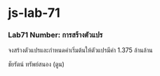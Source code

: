 # js-lab-71
### Lab71 Number: การสร้างตัวแปร
จงสร้างตัวแปรและกำหนดค่าเริ่มต้นให้ตัวแปรมีค่า 1.375 ล้านล้าน

ชัยรัตน์ ทรัพย์สนอง (ตูน)
